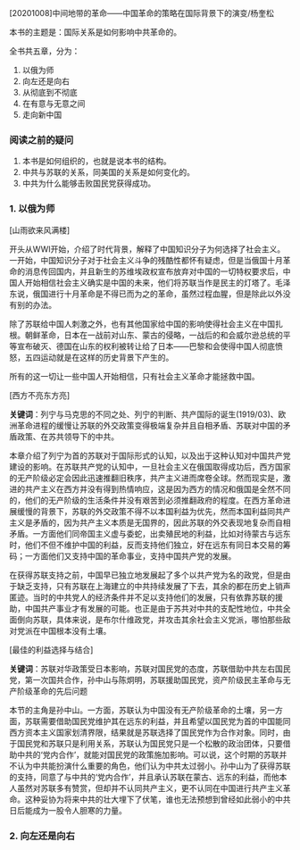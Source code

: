 [20201008]中间地带的革命——中国革命的策略在国际背景下的演变/杨奎松

本书的主题是：国际关系是如何影响中共革命的。

全书共五章，分为：

1. 以俄为师
2. 向左还是向右
3. 从彻底到不彻底
4. 在有意与无意之间
5. 走向新中国

### 阅读之前的疑问

1. 本书是如何组织的，也就是说本书的结构。
2. 中共与苏联的关系，同美国的关系是如何变化的。
3. 中共为什么能够击败国民党获得成功。

### 1. 以俄为师

[山雨欲来风满楼]

开头从WWI开始，介绍了时代背景，解释了中国知识分子为何选择了社会主义。一开始，中国知识分子对于社会主义斗争的残酷性都怀有疑虑，但是当俄国十月革命的消息传回国内，并且新生的苏维埃政权宣布放弃对中国的一切特权要求后，中国人开始相信社会主义确实是中国的未来，他们将苏联当作是民主的灯塔了。毛泽东说，俄国进行十月革命是不得已而为之的革命，虽然过程血腥，但是除此以外没有别的办法。

除了苏联给中国人刺激之外，也有其他国家给中国的影响使得社会主义在中国扎根。朝鲜革命，日本在一战前对山东、蒙古的侵略，一战后的和会威尔逊总统的平等宣布破灭、德国在山东的权利被转让给了日本——巴黎和会使得中国人彻底愤怒，五四运动就是在这样的历史背景下产生的。

所有的这一切让一些中国人开始相信，只有社会主义革命才能拯救中国。

[西方不亮东方亮]

**关键词**：列宁与马克思的不同之处、列宁的判断、共产国际的诞生(1919/03)、欧洲革命进程的缓慢让苏联的外交政策变得极端复杂并且自相矛盾、苏联对中国的矛盾政策、在苏共领导下的中共。

本章介绍了列宁为首的苏联对于国际形式的认知，以及出于这种认知对中国共产党建设的影响。在苏联共产党的认知中，一旦社会主义在俄国取得成功后，西方国家的无产阶级必定会因此迅速推翻旧秩序，共产主义进而席卷全球。然而现实是，激进的共产主义在西方并没有得到热情响应，这是因为西方的情况和俄国是全然不同的，他们的无产阶级的生活条件并没有艰苦到必须推翻政府的程度。在西方革命进展缓慢的背景下，苏联的外交政策不得不以本国利益为优先，然而本国利益同共产主义是矛盾的，因为共产主义本质是无国界的，因此苏联的外交表现地复杂而自相矛盾。一方面他们同帝国主义虚与委蛇，出卖殖民地的利益，比如对待蒙古与远东时，他们不但不维护中国的利益，反而支持他们独立，好在远东有同日本交易的筹码；一方面他们又支持中国的革命事业，支持中国共产党的发展。

在获得苏联支持之前，中国早已独立地发展起了多个以共产党为名的政党，但是由于缺乏支持，只有苏联在上海建立的中共持续发展了下去，其余的都在历史上销声匿迹。当时的中共党人的经济条件并不足以支持他们的发展，只有依靠苏联的援助，中国共产事业才有发展的可能。也正是由于苏共对中共的支配性地位，中共全面倒向苏联，具体来说，是布尔什维政党，并攻击其余社会主义党派，哪怕那些敌对党派在中国根本没有土壤。

[最佳的利益选择与结合]

**关键词**：苏联对华政策受日本影响，苏联对国民党的态度，苏联借助中共左右国民党，第一次国共合作，孙中山与陈炯明，苏联援助国民党，资产阶级民主革命与无产阶级革命的先后问题

本节的主角是孙中山。一方面，苏联认为中国没有无产阶级革命的土壤，另一方面，苏联需要借助国民党维护其在远东的利益，并且希望以国民党为首的中国能同西方资本主义国家划清界限，结果就是苏联选择了国民党作为合作对象。同时，由于国民党和苏联只是利用关系，苏联认为国民党只是一个松散的政治团体，只要借助中共的‘党内合作’，就能对国民党的政策施加影响。可以说，这个时期的苏联并不认为中共能扮演什么重要的角色，他们认为中共太过弱小。孙中山为了获得苏联的支持，同意了与中共的‘党内合作’，并且承认苏联在蒙古、远东的利益，而他本人虽然对苏联多有赞赏，但却并不认同共产主义，更不认同在中国进行共产主义革命。这种妥协为将来中共的壮大埋下了伏笔，谁也无法预想到曾经如此弱小的中共日后能成为一股令人胆寒的力量。

### 2. 向左还是向右


